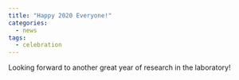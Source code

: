 ```yaml
---
title: "Happy 2020 Everyone!"
categories:
  - news
tags:
  - celebration
---
```


Looking forward to another great year of research in the laboratory!
